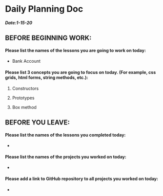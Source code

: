 # Daily Planning Doc

##### Date:1-15-20

## BEFORE BEGINNING WORK:


#### Please list the names of the lessons you are going to work on today:

* Bank Account


#### Please list 3 concepts you are going to focus on today. (For example, css grids, html forms, string methods, etc.):

1. Constructors

2. Prototypes

3. Box method



## BEFORE YOU LEAVE:


#### Please list the names of the lessons you completed today:

*


#### Please list the names of the projects you worked on today:

*

#### Please add a link to GitHub repository to all projects you worked on today:

*
